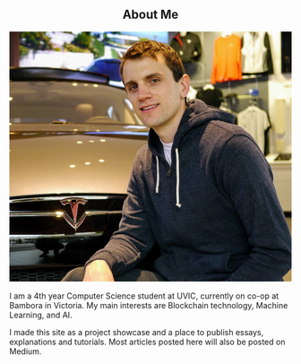 <center> <h2>About Me</h2> </center>

<img src="/src/images/headshot.jpg" id="headshot" alt="headshot"/>

I am a 4th year Computer Science student at UVIC, currently on co-op at Bambora in Victoria. My main interests are Blockchain technology, Machine Learning, and AI.

I made this site as a project showcase and a place to publish essays, explanations and tutorials. Most articles posted here will also be posted on Medium.
